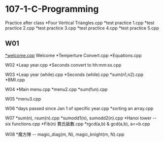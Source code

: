 # 107-1-C-Programming


Practice after class
*Four Vertical Triangles.cpp
*test practice 1.cpp
*test practice 2.cpp
*test practice 3.cpp
*test practice 4.cpp
*test practice 5.cpp

## W01
[*welcome.cpp](https://github.com/leonatku/1071-C-Programming/blob/master/w01/Welcome.cpp)
Welcome
*Temperture Convert.cpp
*Equations.cpp

W02
*Leap year.cpp
*Seconds convert to hh:mm:ss.cpp

W03
*Leap year (while).cpp
*Seconds (while).cpp
*sum(n1,n2).cpp
*BMI.cpp

W04
*Main menu.cpp
*menu2.cpp
*sum(fun).cpp

W05
*menu3.cpp

W06
*days passed since Jan 1 of specific year.cpp
*sorting an array.cpp

W07
*sum(n), rsum(n).cpp
*sumodd1(n), sumodd2(n).cpp
*Hanoi tower -- six functions.cpp
*Fib(n) 費氏級數.cpp
*rgcd(a,b) & gcd(a,b), a<=b.cpp

W08
*魔方陣 -- magic_diag(m, N), magic_knight(m, N).cpp



<!--stackedit_data:
eyJoaXN0b3J5IjpbMTA1MzIxNzI2MSwtMTc5MzcwODkwOV19
-->